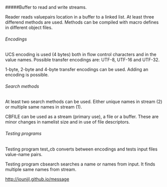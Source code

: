 #####Buffer to read and write streams.

Reader reads valuepairs location in a buffer to a linked list. At least three 
differend methods are used. Methods can be compiled with macro defines in 
different object files.

###### Encodings

UCS encoding is used (4 bytes) both in flow control characters and in the value 
names. Possible transfer encodings are: UTF-8, UTF-16 and UTF-32. 

1-byte, 2-byte and 4-byte transfer encodings can be used. Adding an encoding is 
possible.

###### Search methods
 
At least two search methods can be used. Either unique names in stream (2) or 
multiple same names in stream (1).  

CBFILE can be used as a stream (primary use), a file or a buffer. These are
minor changes in namelist size and in use of file descriptors.

###### Testing programs
 
Testing program test_cb converts between encodings and tests input files 
value-name pairs.

Testing program cbsearch searches a name or names from input. It finds multiple 
same names from stream.
 
 
<a href="http://jounijl.github.io/message">http://jounijl.github.io/message</a>

